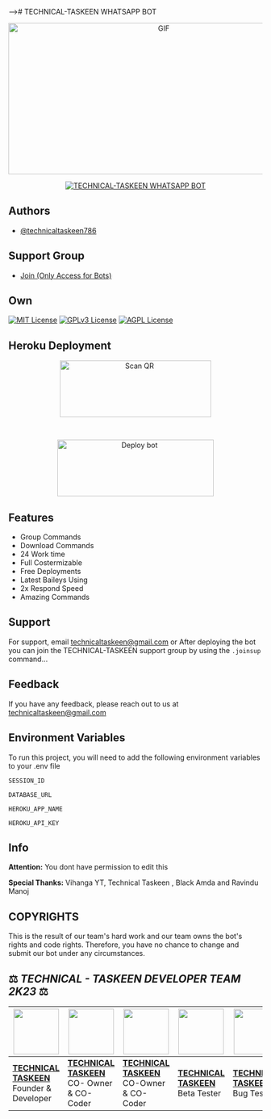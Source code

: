 
--># TECHNICAL-TASKEEN WHATSAPP BOT

<p align = center>   <img src="https://telegra.ph/file/0df571fc27016d768acd2.jpg" alt="GIF" width="600" height="300"/> </p>

<p align  = center> <a href="#"><img title="TECHNICAL-TASKEEN WHATSAPP BOT" src="https://img.shields.io/badge/TECHNICAL TASKEEN WhatsApp Bot-green?colorA=%23ff0000&colorB=%23017e40&style=for-the-badge"></a> </p>


## Authors

- [@technicaltaskeen786](https://t.me/technicaltaskeen)

## Support Group

- [Join (Only Access for Bots) ](https://chat.whatsapp.com/LtQfPse7NtQAgTd0NonWfd)

## Own

[![MIT License](https://img.shields.io/badge/License-MIT-green.svg)](https://choosealicense.com/licenses/mit/)
[![GPLv3 License](https://img.shields.io/badge/License-GPL%20v3-yellow.svg)](https://opensource.org/licenses/)
[![AGPL License](https://img.shields.io/badge/license-AGPL-blue.svg)](http://www.gnu.org/licenses/agpl-3.0)


## Heroku Deployment

<p align = center > <a href="https://gpt-qr-code.onrender.com/cyber-x"><img align="center" src="https://i.imgur.com/dzPTA6u.png" alt="Scan QR" height="112" width="300" /></a> </p> <br>
<p align = center > <a href="https://heroku.com/deploy?template=https://github.com/Taskeenbaloch/TaskeenBaloch" target="blank"><img align="center" src="https://i.imgur.com/6rs61MY.png" alt="Deploy bot" height="112" width="310" /></a> </p>



## Features

- Group Commands
- Download Commands
- 24 Work time
- Full Costermizable
- Free Deployments
- Latest Baileys Using
- 2x Respond Speed
- Amazing Commands


## Support

For support, email technicaltaskeen@gmail.com or After deploying the bot you can join the TECHNICAL-TASKEEN support group by using the `.joinsup` command…


## Feedback

If you have any feedback, please reach out to us at technicaltaskeen@gmail.com


## Environment Variables

To run this project, you will need to add the following environment variables to your .env file

`SESSION_ID`

`DATABASE_URL`

`HEROKU_APP_NAME`

`HEROKU_API_KEY`






## Info

**Attention:** You dont have permission to edit this

**Special Thanks:** Vihanga YT, Technical Taskeen , Black Amda and Ravindu Manoj 

## COPYRIGHTS 

This is the result of our team's hard work and our team owns the bot's rights and code rights. Therefore, you have no chance to change and submit our bot under any circumstances.


## ⚖️  *TECHNICAL - TASKEEN DEVELOPER TEAM* *2K23*  ⚖️

| <a href="https://github.com/Taskeenbaloch/TaskeenBaloch"><img src="https://telegra.ph/file/0df571fc27016d768acd2.jpg" width=90 height=90></a> | <a href="https://github.com/Taskeenbaloch/TaskeenBaloch"><img src="https://telegra.ph/file/0df571fc27016d768acd2.jpg" width=90 height=90></a> | <a href="https://github.com/Taskeenbaloch/TaskeenBaloch"><img src="https://telegra.ph/file/0df571fc27016d768acd2.jpg" width=90 height=90></a> | <a href="https://github.com/Taskeenbaloch/TaskeenBaloch"><img src="https://telegra.ph/file/0df571fc27016d768acd2.jpg" width=90 height=90></a> | <a href="https://github.com/Taskeenbaloch/TaskeenBaloch"><img src="https://telegra.ph/file/0df571fc27016d768acd2.jpg" width=90 height=90></a> | <a href="https://github.com/Taskeenbaloch/TaskeenBaloch"><img src="https://telegra.ph/file/0df571fc27016d768acd2.jpg" width=90 height=90></a> |
|---|---|---|---|---|---|
| **[TECHNICAL TASKEEN](https://github.com/Taskeenbaloch/TaskeenBaloch/)**</br>Founder & Developer</br> | **[TECHNICAL TASKEEN](https://github.com/Taskeenbaloch/TaskeenBaloch)**</br>CO- Owner & CO-Coder</br> | **[TECHNICAL TASKEEN](https://github.com/Taskeenbaloch/TaskeenBaloch)**</br> CO-Owner & CO-Coder</br> | **[TECHNICAL TASKEEN](https://github.com/Taskeenbaloch/TaskeenBaloch)**</br> Beta Tester | **[TECHNICAL TASKEEN](https://github.com/Taskeenbaloch/TaskeenBaloch)**</br> Bug Tester | **[TECHNICAL TASKEEN](https://github.com/Taskeenbaloch/TaskeenBaloch)**</br> Bug Tester |

